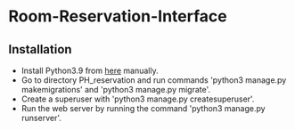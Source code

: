 # Room-Reservation-Interface

## Installation
- Install Python3.9 from [here](https://www.python.org/downloads/) manually.
- Go to directory PH_reservation and run commands 'python3 manage.py makemigrations' and 'python3 manage.py migrate'.
- Create a superuser with 'python3 manage.py createsuperuser'. 
- Run the web server by running the command 'python3 manage.py runserver'.
